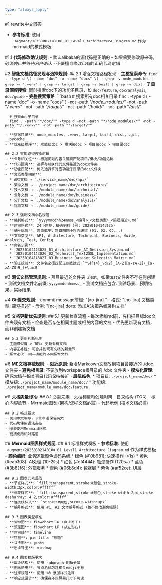 ```yaml
---
type: "always_apply"
---
```


#1 rewrite中文回答

 - **参考标准**: 使用 `.augment/20250802140100_01_Level1_Architecture_Diagram.md` 作为mermaid的样式模板

#1.1 **代码修改确认规则**:
    - 默认alibaba的源代码是正确的
    - 如果需要修改原来码，必须停止并等待用户确认
    - 不要擅自修改已有的正确代码逻辑

#2 **智能文档路径发现与选择规则**:
    ## 2.1 增强文档路径发现
    - **主要搜索命令**: `find . -type d \( -name "doc" -o -name "docs" \) | grep -v node_modules | grep -v ".venv" | grep -v target | grep -v build | grep -v dist`
    - **子目录深度搜索**: 同时搜索doc下的功能子目录，如 `doc/feature`, `doc/analysis`, `doc/guide`
    - **完整搜索策略**:
      ```bash
      # 搜索所有doc相关目录
      find . -type d \( -name "doc" -o -name "docs" \) -not -path "*/node_modules/*" -not -path "*/.venv/*" -not -path "*/target/*" -not -path "*/build/*" -not -path "*/dist/*"

      # 搜索doc子目录
      find . -path "*/doc/*" -type d -not -path "*/node_modules/*" -not -path "*/.venv/*" -not -path "*/target/*"
      ```
    - **排除目录**: node_modules, .venv, target, build, dist, .git, __pycache__
    - **优先级排序**: 功能级doc > 模块级doc > 项目级doc > 根目录doc

    ## 2.2 智能路径选择逻辑
    - **业务相关性**: 根据问题内容关键词匹配项目/模块/功能名称
    - **代码距离**: 选择与相关代码文件最近的doc文件夹
    - **功能匹配**: 优先选择有对应功能子目录的doc文件夹
    - **文档类型映射**:
      * API文档 → `./service_name/doc/api/`
      * 架构文档 → `./project_name/doc/architecture/`
      * 技术文档 → `./module_name/doc/technical/`
      * 业务文档 → `./module_name/doc/business/`
      * 分析文档 → `./module_name/doc/analysis/`
      * 指南文档 → `./module_name/doc/guide/`

    ## 2.3 强制文档命名规范
    - **强制格式**: `yyyymmddhh24mmss_<编号>_<文档类型>_<简短描述>.md`
    - **时间格式**: 24小时制，精确到秒 (例: 20250104143025)
    - **编号规则**: 两位数字，同日期同小时内递增 (01, 02, 03...)
    - **文档类型**: API, Architecture, Technical, Business, Guide, Analysis, Test, Config
    - **命名示例**:
      * `20250104143025_01_Architecture_AI_Decision_System.md`
      * `20250104143026_02_Technical_Text2SQL_Implementation.md`
      * `20250104143027_03_Business_Dataset_Selection_Matrix.md`
    - **验证规则**: 文件名必须匹配正则表达式 `^\d{14}_\d{2}_[A-Z][a-zA-Z]+_[a-zA-Z0-9_]+\.md$`

#3 **测试文档管理规则**:
    - 项目最近的文件夹 ./test，如果test文件夹不存在则创建
    - 测试文档文件名前缀: `yyyymmddhhmmss_`
    - 测试文档应包含: 测试场景、预期结果、实际结果

#4 **Git提交规则**:
    - commit message前缀: "[no-jira] "
    - 格式: "[no-jira] 文档类型: 简短描述"
    - 示例: "[no-jira] docs: 添加AI决策系统架构文档"

#5 **文档更新优先规则**:
    ## 5.1 更新检查流程
    - 每次添加md前，先扫描目标doc文件夹现有文档
    - 检查是否存在相同主题或相关内容的文档
    - 优先更新现有文档，而非创建新文档

    ## 5.2 更新判断标准
    - 主题相似度 > 70%: 更新现有文档
    - 内容互补性: 可合并到现有文档的新章节
    - 版本迭代: 同一功能的不同版本文档

#6 **MD文档存放规则**:
    - **就近原则**: 新增Markdown文档放到项目最接近的 ./doc 文件夹
    - **避免根目录**: 不要放到workspace根目录的 /doc 文件夹
    - **模块化管理**: 确保文档与相关项目代码保持接近
    - **层级结构**:
      * 项目级: `./project_name/doc/`
      * 模块级: `./project_name/module_name/doc/`
      * 功能级: `./project_name/module_name/doc/feature`

#8 **文档质量标准**:
    ## 8.1 必需元素
    - 文档标题和创建时间
    - 目录结构 (TOC)
    - 核心内容章节
    - Mermaid图表 (架构/流程文档必需)
    - 代码示例 (技术文档必需)

    ## 8.2 格式要求
    - 使用中文编写，专业术语保留英文
    - 代码块使用语法高亮
    - 图表使用Mermaid格式
    - 链接使用相对路径

#9 **Mermaid图表样式规范**:
    ## 9.1 标准样式模板
    - **参考标准**: 使用 `.augment/20250802140100_01_Level1_Architecture_Diagram.md` 作为样式模板
    - **颜色编码**: 业务逻辑颜色编码系统
      * 绿色 (#10b981): 快速操作 (<1s)
      * 黄色 (#eab308): AI处理 (10-20s)
      * 红色 (#ef4444): 瓶颈操作 (120s+)
      * 蓝色 (#3b82f6): 外部服务
      * 青色 (#06b6d4): 数据层
      * 紫色 (#af52de): UI层

    ## 9.2 图表元素规范
    - **节点样式**: `fill:transparent,stroke:#颜色,stroke-width:3px,color:#ffffff`
    - **框架样式**: `fill:transparent,stroke:#颜色,stroke-width:2px,stroke-dasharray: 4 2,color:#ffffff`
    - **连接线样式**: `stroke:#颜色,stroke-width:3px`
    - **编号格式**: 使用 #1, #2 文本编号格式 (绝不修改避免错误)

    ## 9.3 图表类型标准
    - **架构图**: flowchart TD (自上而下)
    - **流程图**: flowchart LR (从左到右)
    - **时间线**: timeline
    - **饼图**: pie title "标题"
    - **甘特图**: gantt
    - **思维导图**: mindmap

    ## 9.4 图表排版要求
    - **层级结构**: 使用 subgraph 明确分层
    - **图标使用**: 节点名称包含相关emoji图标
    - **注释规范**: 使用 %% 添加样式注释
    - **响应式设计**: 确保在不同屏幕尺寸下可读